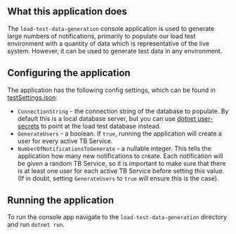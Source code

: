 ﻿## What this application does

The `load-test-data-generation` console application is used to generate large numbers of notifications,
 primarily to populate our load test environment with a quantity of data which is representative of the live system.
However, it can be used to generate test data in any environment.

## Configuring the application

The application has the following config settings, which can be found in [testSettings.json](testSettings.json):
* `ConnectionString` - the connection string of the database to populate.
  By default this is a local database server, but you can use [dotnet user-secrets](https://docs.microsoft.com/en-us/aspnet/core/security/app-secrets?view=aspnetcore-5.0&tabs=windows) to point at the load test database instead.
* `GenerateUsers` - a boolean. If `true`, running the application will create a user for every active TB Service.
* `NumberOfNotificationsToGenerate` - a nullable integer. This tells the application how many new notifications to create.
  Each notification will be given a random TB Service, so it is important to make sure that there is at least one user for each
  active TB Service before setting this value. (If in doubt, setting `GenerateUsers` to `true` will ensure this is the case).

## Running the application

To run the console app navigate to the `load-test-data-generation` directory and run `dotnet run`.
